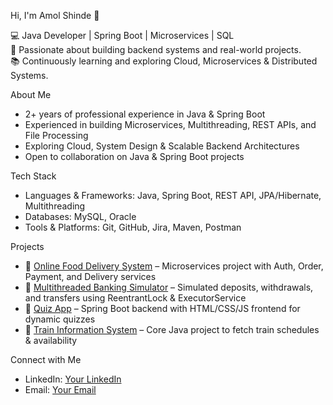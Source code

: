 Hi, I'm Amol Shinde 👋

💻 Java Developer | Spring Boot | Microservices | SQL  
🚀 Passionate about building backend systems and real-world projects.  
📚 Continuously learning and exploring Cloud, Microservices & Distributed Systems.

About Me
- 2+ years of professional experience in Java & Spring Boot  
- Experienced in building Microservices, Multithreading, REST APIs, and File Processing  
- Exploring Cloud, System Design & Scalable Backend Architectures  
- Open to collaboration on Java & Spring Boot projects  

Tech Stack
- Languages & Frameworks: Java, Spring Boot, REST API, JPA/Hibernate, Multithreading  
- Databases: MySQL, Oracle  
- Tools & Platforms: Git, GitHub, Jira, Maven, Postman  

Projects
- 🍔 [Online Food Delivery System](https://github.com/<your-username>/food-delivery-system) – Microservices project with Auth, Order, Payment, and Delivery services  
- 🏦 [Multithreaded Banking Simulator](https://github.com/<your-username>/banking-simulator) – Simulated deposits, withdrawals, and transfers using ReentrantLock & ExecutorService  
- 📝 [Quiz App](https://github.com/<your-username>/quiz-app) – Spring Boot backend with HTML/CSS/JS frontend for dynamic quizzes  
- 🚆 [Train Information System](https://github.com/<your-username>/train-info-system) – Core Java project to fetch train schedules & availability  

Connect with Me
- LinkedIn: [Your LinkedIn](https://www.linkedin.com/in/<your-linkedin-id>/)  
- Email: [Your Email](mailto:<your-email@example.com>)
